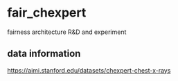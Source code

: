 # fair_chexpert
fairness architecture R&amp;D and experiment

## data information
https://aimi.stanford.edu/datasets/chexpert-chest-x-rays

